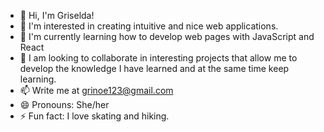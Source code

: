 - 👋 Hi, I'm Griselda!
- 👀 I'm interested in creating intuitive and nice web applications.
- 🌱 I'm currently learning how to develop web pages with JavaScript and React 
- 💞️ I am looking to collaborate in interesting projects that allow me to develop the knowledge I have learned and at the same time keep learning.
- 📫 Write me at grinoe123@gmail.com
- 😄 Pronouns: She/her
- ⚡ Fun fact: I love skating and hiking. 
